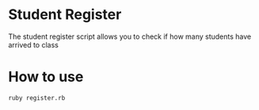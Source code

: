 Student Register
=================

The student register script allows you to check if how many students have arrived to class

How to use
==========

```shell
ruby register.rb
```